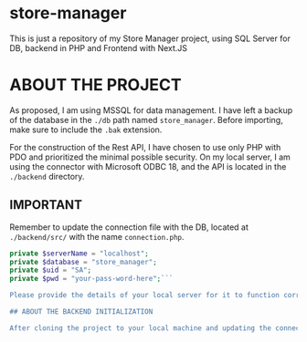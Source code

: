 # store-manager
This is just a repository of my Store Manager project, using SQL Server for DB, backend in PHP and Frontend with Next.JS

# ABOUT THE PROJECT

As proposed, I am using MSSQL for data management. I have left a backup of the database in the `./db` path named `store_manager`. Before importing, make sure to include the `.bak` extension.

For the construction of the Rest API, I have chosen to use only PHP with PDO and prioritized the minimal possible security. On my local server, I am using the connector with Microsoft ODBC 18, and the API is located in the `./backend` directory.

## IMPORTANT

Remember to update the connection file with the DB, located at `./backend/src/` with the name `connection.php`.

```php
private $serverName = "localhost";
private $database = "store_manager";
private $uid = "SA";
private $pwd = "your-pass-word-here";```

Please provide the details of your local server for it to function correctly.

## ABOUT THE BACKEND INITIALIZATION

After cloning the project to your local machine and updating the connection details, start the backend server from the ./backend directory using the command php -S localhost:8080. Then, you can test the API routes using software such as Insomnia or Postman, or simply start the frontend and witness the magic.

